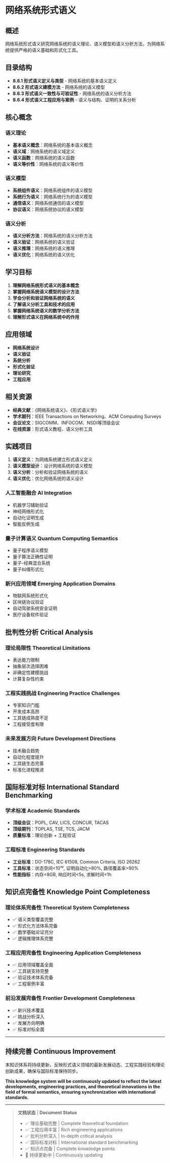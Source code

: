 # 网络系统形式语义

## 概述

网络系统形式语义研究网络系统的语义理论、语义模型和语义分析方法，为网络系统提供严格的语义基础和形式化工具。

## 目录结构

- **8.6.1 形式语义定义与类型** - 网络系统的基本语义定义
- **8.6.2 形式语义建模方法** - 网络系统的语义模型
- **8.6.3 形式语义一致性与可验证性** - 网络系统的语义分析方法
- **8.6.4 形式语义工程应用与案例** - 语义与结构、证明的关系分析

## 核心概念

### 语义理论

- **基本语义概念**：网络系统的基本语义概念
- **语义域**：网络系统的语义域定义
- **语义函数**：网络系统的语义函数
- **语义等价性**：网络系统的语义等价性

### 语义模型

- **系统组件语义**：网络系统组件的语义模型
- **系统行为语义**：网络系统行为的语义模型
- **通信语义**：网络系统通信的语义模型
- **协议语义**：网络系统协议的语义模型

### 语义分析

- **语义分析方法**：网络系统的语义分析方法
- **语义验证**：网络系统的语义验证
- **语义推理**：网络系统的语义推理
- **语义优化**：网络系统的语义优化

## 学习目标

1. **理解网络系统形式语义的基本概念**
2. **掌握网络系统语义模型的设计方法**
3. **学会分析和验证网络系统的语义**
4. **了解语义分析工具和技术的应用**
5. **掌握网络系统语义的数学分析方法**
6. **理解形式语义在网络系统中的作用**

## 应用领域

- **网络系统设计**
- **语义验证**
- **系统分析**
- **形式化验证**
- **理论研究**
- **工程应用**

## 相关资源

- **经典文献**：《网络系统语义》、《形式语义学》
- **学术期刊**：IEEE Transactions on Networking、ACM Computing Surveys
- **会议论文**：SIGCOMM、INFOCOM、NSDI等顶级会议
- **在线资源**：形式语义教程、语义分析工具

## 实践项目

1. **语义定义**：为网络系统建立形式语义定义
2. **语义模型设计**：设计网络系统的语义模型
3. **语义分析**：分析和验证网络系统的语义
4. **语义优化**：优化网络系统的语义设计

### 人工智能融合 AI Integration

- 机器学习辅助验证
- 神经网络形式化
- 自动化证明生成
- 智能反例生成

### 量子计算语义 Quantum Computing Semantics

- 量子程序语义模型
- 量子算法正确性证明
- 量子-经典混合系统
- 量子纠缠形式化

### 新兴应用领域 Emerging Application Domains

- 物联网系统形式化
- 区块链协议验证
- 自动驾驶系统安全证明
- 医疗设备软件验证

## 批判性分析 Critical Analysis

### 理论局限性 Theoretical Limitations

- 表达能力限制
- 抽象层次选择困难
- 非确定性建模挑战
- 计算复杂性约束

### 工程实践挑战 Engineering Practice Challenges

- 专家知识门槛
- 开发成本高昂
- 工具链成熟度不足
- 工程接受度有限

### 未来发展方向 Future Development Directions

- 技术融合趋势
- 自动化程度提升
- 工具链生态完善
- 标准化进程推进

## 国际标准对标 International Standard Benchmarking

### 学术标准 Academic Standards

- **顶级会议**：POPL, CAV, LICS, CONCUR, TACAS
- **顶级期刊**：TOPLAS, TSE, TCS, JACM
- **质量标准**：理论创新 + 工程验证

### 工程标准 Engineering Standards

- **工业标准**：DO-178C, IEC 61508, Common Criteria, ISO 26262
- **工具标准**：状态空间<10¹⁰, 证明自动化>80%, 路径覆盖率>90%
- **性能指标**：内存<8GB, 响应时间<5s, 求解时间<1h

## 知识点完备性 Knowledge Point Completeness

### 理论体系完备性 Theoretical System Completeness

- ✅ 语义类型覆盖完整
- ✅ 形式化方法体系完备
- ✅ 数学基础论证充分
- ✅ 逻辑推理体系完整

### 工程应用完备性 Engineering Application Completeness

- ✅ 应用领域覆盖全面
- ✅ 工具链支持完整
- ✅ 验证技术体系完备
- ✅ 工程案例丰富

### 前沿发展完备性 Frontier Development Completeness

- ✅ 新兴技术覆盖
- ✅ 挑战分析深入
- ✅ 发展方向明确
- ✅ 标准对标全面

---

## 持续完善 Continuous Improvement

本知识体系将持续更新，反映形式语义领域的最新发展动态、工程实践经验和理论创新成果，确保与国际标准保持同步。

**This knowledge system will be continuously updated to reflect the latest developments, engineering practices, and theoretical innovations in the field of formal semantics, ensuring synchronization with international standards.**

---

> **文档状态** | **Document Status**
>
> - ✅ 理论基础完整 | Complete theoretical foundation
> - ✅ 工程应用丰富 | Rich engineering applications  
> - ✅ 批判分析深入 | In-depth critical analysis
> - ✅ 国际标准对标 | International standard benchmarking
> - ✅ 知识点完备 | Complete knowledge points
> - 🔄 持续更新中 | Continuously updating
